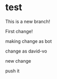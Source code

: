 test
====

This is a new branch!

First change!

making change as bot

change as david-vo

new change

push it
